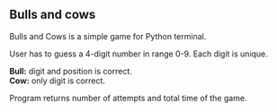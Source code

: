## Bulls and cows

Bulls and Cows is a simple game for Python terminal.

User has to guess a 4-digit number in range 0-9. Each digit is unique.

**Bull:** digit and position is correct. <br>
**Cow:** only digit is correct.

Program returns number of attempts and total time of the game.
